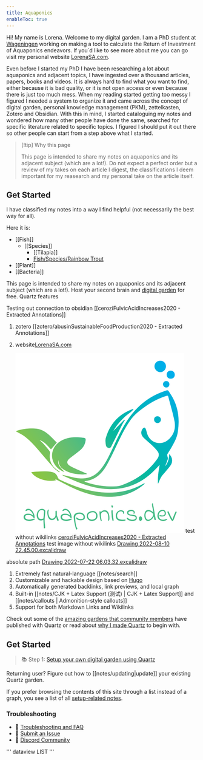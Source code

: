 ```yaml
---
title: Aquaponics
enableToc: true
---
```


Hi! My name is Lorena. Welcome to my digital garden. I am a PhD student at [Wageningen](https://www.wur.nl/en/about-wur.htm) working on making a tool to calculate the Return of Investment of Aquaponics endeavors. If you´d like to see more about me you can go visit my personal website [LorenaSA.com](https://lorenasa.com).

Even before I started my PhD I have been researching a lot about aquaponics and adjacent topics, I have ingested over a thousand articles, papers, books and videos. It is always hard to find what you want to find, either because it is bad quality, or it is not open access or even because there is just too much mess. When my reading started getting too messy I figured I needed a system to organize it and came across the concept of digital garden, personal knowledge management (PKM), zettelkasten, Zotero and Obsidian. With this in mind, I started cataloguing my notes and wondered how many other people have done the same, searched for specific literature related to specific topics. I figured I should put it out there so other people can start from a step above what I started. 

> [!tip] Why this page 
>
>This page is intended to share my notes on aquaponics and its adjacent subject (which are a lot!). Do not expect a perfect order but a review of my takes on each article I digest, the classifications I deem important for my reasearch and my personal take on the article itself. 

## Get Started

I have classified my notes into a way I find helpful (not necessarily the best way for all).

Here it is:

- [[Fish]]
	- [[Species]]
		- [[Tilapia]]
		- [Fish/Species/Rainbow Trout](Fish/Species/Rainbow%20Trout)
- [[Plant]]
- [[Bacteria]]


This page is intended to share my notes on aquaponics and its adjacent subject (which are a lot!).
Host your second brain and [digital garden](https://jzhao.xyz/posts/networked-thought) for free. Quartz features

Testing out connection to obsidian
[[ceroziFulvicAcidIncreases2020 - Extracted Annotations]]

1. zotero [[zotero/abusinSustainableFoodProduction2020 - Extracted Annotations]]
2. website[LorenaSA.com](https://lorenasa.com)

   ![Example Image2](aquaponics.png)
  test without wikilinks [ceroziFulvicAcidIncreases2020 - Extracted Annotations](ceroziFulvicAcidIncreases2020%20-%20Extracted%20Annotations.md)
  test image without wikilinks [Drawing 2022-08-10 22.45.00.excalidraw](Drawing%202022-08-10%2022.45.00.excalidraw.md)

absolute path [Drawing 2022-07-22 06.03.32.excalidraw](Excalidraw/Drawing%202022-07-22%2006.03.32.excalidraw.md)

1. Extremely fast natural-language [[notes/search]]
2. Customizable and hackable design based on [Hugo](https://gohugo.io/)
3. Automatically generated backlinks, link previews, and local graph
4. Built-in [[notes/CJK + Latex Support (测试) | CJK + Latex Support]] and [[notes/callouts | Admonition-style callouts]]
5. Support for both Markdown Links and Wikilinks

Check out some of the [amazing gardens that community members](notes/showcase.md) have published with Quartz or read about [why I made Quartz](notes/philosophy.md) to begin with.

## Get Started
> 📚 Step 1: [Setup your own digital garden using Quartz](notes/setup.md)

Returning user? Figure out how to [[notes/updating|update]] your existing Quartz garden.

If you prefer browsing the contents of this site through a list instead of a graph, you see a list of all [setup-related notes](/tags/setup).

### Troubleshooting
- 🚧 [Troubleshooting and FAQ](notes/troubleshooting.md)
- 🐛 [Submit an Issue](https://github.com/jackyzha0/quartz/issues)
- 👀 [Discord Community](https://discord.gg/cRFFHYye7t)


''' dataview
LIST
'''
